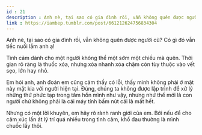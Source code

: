 ```yaml
---
id : 21
description : Anh nè, tại sao có gia đình rồi, vẫn không quên được người cũ? Có gì đó vẫn tiếc nuối lắm anh ạ!
link : https://iambep.tumblr.com/post/661212624756834304
---
```


Anh nè, tại sao có gia đình rồi, vẫn không quên được người cũ? Có gì đó
vẫn tiếc nuối lắm anh ạ!

Tình cảm dành cho một người không thể một sớm một chiều mà quên. Thời gian
rõ ràng là thuốc xóa, nhưng xóa nhanh xóa chậm còn tùy thuộc vào vết sẹo,
lớn hay nhỏ.

Em hỏi anh, anh đoán em cũng cảm thấy có lỗi, thấy mình không phải ở mặt
này mặt kia với người hiện tại. Đúng, chúng ta không được lập trình để xử
lý những thứ phức tạp trong tâm hồn mình như vậy, nhưng nhứ thế mới là con
người chứ không phải là cái máy tính bấm nút cái là mất hết.

Nhưng có một lời khuyên, em hãy rõ rành ranh giới của em. Bởi nếu để cho
cảm xúc lấn át lý trí quá nhiều trong tình cảm, khổ đau thường là mình chuốc
lấy thôi.